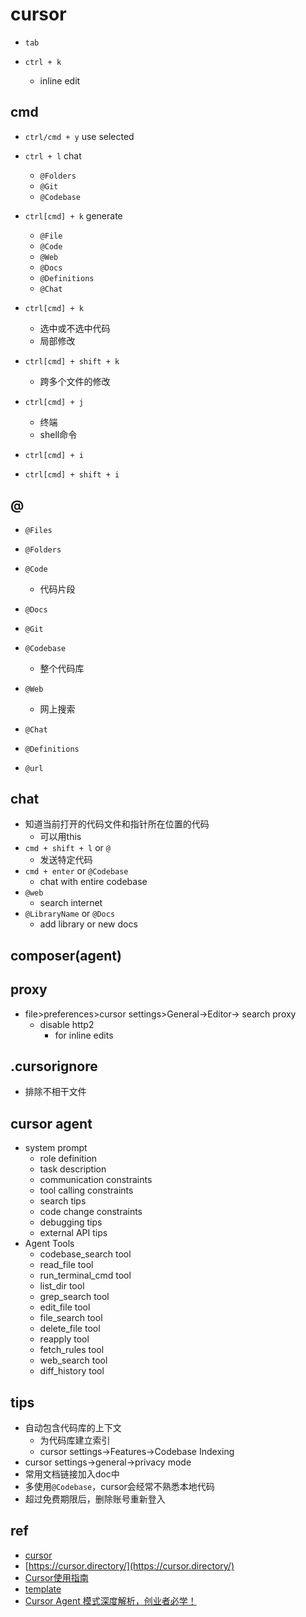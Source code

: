 
# cursor

+ `tab`

+ `ctrl + k`
    + inline edit



## cmd
+ `ctrl/cmd + y` use selected
+ `ctrl + l` chat
    + `@Folders`
    + `@Git`
    + `@Codebase`

+ `ctrl[cmd] + k` generate
    + `@File`
    + `@Code`
    + `@Web`
    + `@Docs`
    + `@Definitions`
    + `@Chat`

<!-- Composer -->
+ `ctrl[cmd] + k`
    + 选中或不选中代码
    + 局部修改
+ `ctrl[cmd] + shift + k`
    + 跨多个文件的修改
+ `ctrl[cmd] + j`
    + 终端
    + shell命令

+ `ctrl[cmd] + i`
+ `ctrl[cmd] + shift + i`

## @
+ `@Files`

+ `@Folders`

+ `@Code`
    + 代码片段

+ `@Docs`

+ `@Git`

+ `@Codebase`
    + 整个代码库

+ `@Web`
    + 网上搜索

+ `@Chat`

+ `@Definitions`

+ `@url`

## chat
+ 知道当前打开的代码文件和指针所在位置的代码
    + 可以用this
+ `cmd + shift + l` or `@`
    + 发送特定代码
+ `cmd + enter` or `@Codebase`
    + chat with entire codebase
+ `@web`
    + search internet
+ `@LibraryName` or `@Docs`
    + add library or new docs

## composer(agent)

## proxy
+ file>preferences>cursor settings>General->Editor-> search proxy
    + disable http2
        + for inline edits


## .cursorignore
+ 排除不相干文件


## cursor agent
+ system prompt
    + role definition
    + task description
    + communication constraints
    + tool calling constraints
    + search tips
    + code change constraints
    + debugging tips
    + external API tips
+ Agent Tools
    + codebase_search tool
    + read_file tool
    + run_terminal_cmd tool
    + list_dir tool
    + grep_search tool
    + edit_file tool
    + file_search tool
    + delete_file tool
    + reapply tool
    + fetch_rules tool
    + web_search tool
    + diff_history tool


## tips
+ 自动包含代码库的上下文
    + 为代码库建立索引
    + cursor settings->Features->Codebase Indexing
+ cursor settings->general->privacy mode
+ 常用文档链接加入doc中
+ 多使用`@Codebase`，cursor会经常不熟悉本地代码
+ 超过免费期限后，删除账号重新登入

## ref
+ [cursor](https://jstoppa.com/posts/artificial-intelligence/fundamentals/code-smarter-not-harder-developing-with-cursor-and-claude-sonnet/post/)
+ [https://cursor.directory/](https://cursor.directory/)
+ [Cursor使用指南](https://zhuanlan.zhihu.com/p/11597402899)
+ [template](https://github.com/ansh/template-2/tree/main)
+ [Cursor Agent 模式深度解析，创业者必学！](https://zhuanlan.zhihu.com/p/1898147724634874573)